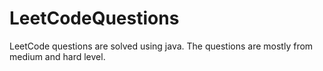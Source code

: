 # LeetCodeQuestions
LeetCode questions are solved using java. The questions are mostly from medium and hard level.
